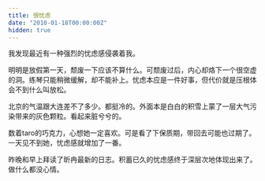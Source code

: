 ```yaml
---
title: 很忧虑
date: "2010-01-18T00:00:00Z"
hidden: true
---
```

我发现最近有一种强烈的忧虑感侵袭着我。

明明是放假第一天，颓废一下应该不算什么。可颓废过后，内心却烙下一个很空虚的洞。练琴只能稍微缓解，却不能补上。忧虑本应是一件好事，但代价就是压根体会不到什么叫放松。

北京的气温跟大连差不了多少。都挺冷的。外面本是白白的积雪上蒙了一层大气污染带来的灰色颗粒。看起来脏兮兮的。

数着taro的巧克力，心想她一定喜欢。可是看了下保质期，带回去可能也过期了。一天见不到她，忧虑感就增加了一番。

昨晚和早上拜读了昕冉最新的日志。积蓄已久的忧虑感终于深层次地体现出来了。做什么都没心情。